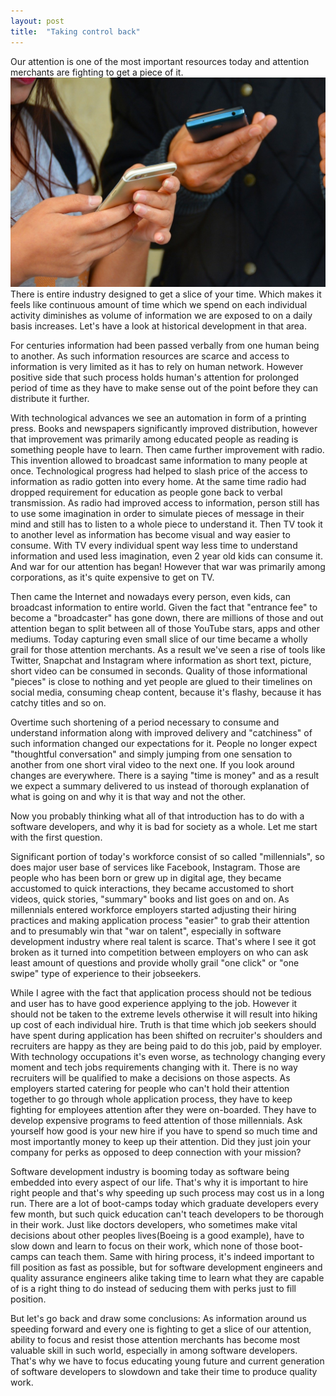 ```yaml
---
layout: post 
title:  "Taking control back"
---
```


Our attention is one of the most important resources today and attention merchants are fighting to get a piece of it. ![Computer image](/assets/texting-1490691_1280.jpg) There is entire industry designed to get a slice of your time. Which makes it feels like continuous amount of time which we spend on each individual activity diminishes as volume of information we are exposed to on a daily basis increases. Let's have a look at historical development in that area.
<!--more-->
For centuries information had been passed verbally from one human being to another. As such information resources are scarce and access to information is very limited as it has to rely on human network. However positive side that such process holds human's attention for prolonged period of time as they have to make sense out of the point before they can distribute it further.

With technological advances we see an automation in form of a printing press. Books and newspapers significantly improved distribution, however that improvement was primarily among educated people as reading is something people have to learn. Then came further improvement with radio. This invention allowed to broadcast same information to many people at once. Technological progress had helped to slash price of the access to information as radio gotten into every home. At the same time radio had dropped requirement for education as people gone back to verbal transmission. As radio had improved access to information, person still has to use some imagination in order to simulate pieces of message in their mind and still has to listen to a whole piece to understand it. Then TV took it to another level as information has become visual and way easier to consume. With TV every individual spent way less time to understand information and used less imagination, even 2 year old kids can consume it. And war for our attention has began! However that war was primarily among corporations, as it's quite expensive to get on TV. 

Then came the Internet and nowadays every person, even kids, can broadcast information to entire world. Given the fact that "entrance fee" to become a "broadcaster" has gone down, there are millions of those and out attention began to split between all of those YouTube stars, apps and other mediums. Today capturing even small slice of our time  became a wholly grail for those attention merchants.  As a result we've seen a rise of tools like Twitter, Snapchat and Instagram where information as short text, picture, short video can be consumed in seconds. Quality of those informational "pieces" is close to nothing and yet people are glued to their timelines on social media, consuming cheap content, because it's flashy, because it has catchy titles and so on. 

Overtime such shortening of a period necessary to consume and understand information along with improved delivery and "catchiness" of such information changed our expectations for it. People no longer expect "thoughtful conversation" and simply jumping from one sensation to another from one short viral video to the next one. If you look around changes are everywhere. There is a saying "time is money" and as a result we expect a summary delivered to us instead of thorough explanation of what is going on and why it is that way and not the other.

Now you probably thinking what all of that introduction has to do with a software developers, and why it is bad for society as a whole. Let me start with the first question.

Significant portion of today's workforce consist of so called "millennials", so does major user base of services like Facebook, Instagram. Those are people who has been born or grew up in digital age, they became accustomed to quick interactions, they became accustomed to short videos, quick stories, "summary" books and list goes on and on.
As millennials entered workforce employers started adjusting their hiring practices and making application process "easier" to grab their attention and to presumably win that "war on talent", especially in software development industry where real talent is scarce. That's where I see it got broken as it turned into competition between employers on who can ask least amount of questions and provide wholly grail "one click" or "one swipe" type of experience to their jobseekers.

While I agree with the fact that application process should not be tedious and user has to have good experience applying to the job. However it should not be taken to the extreme levels otherwise it will result into hiking up cost of each individual hire. Truth is that time which job seekers should have spent during application has been shifted on recruiter's shoulders and recruiters are happy as they are being paid to do this job, paid by employer. With technology occupations it's even worse, as technology changing every moment and tech jobs requirements changing with it. There is no way recruiters will be qualified to make a decisions on those aspects. As employers started catering for people who can't hold their attention together to go through whole application process, they have to keep fighting for employees attention after they were on-boarded. They have to develop expensive programs to feed attention of those millennials. Ask yourself how good is your new hire if you have to spend so much time and most importantly money to keep up their attention. Did they just join your company for perks as opposed to deep connection with your mission?

Software development industry is booming today as software being embedded into every aspect of our life. That's  why it is important to hire right people and that's why speeding up such process may cost us in a long run. There are a lot of boot-camps today which graduate developers every few month, but such quick education can't teach developers to be thorough in their work. Just like doctors developers, who sometimes make vital decisions about other peoples lives(Boeing is a good example), have to slow down and learn to focus on their work, which none of those boot-camps can teach them. Same with hiring process, it's  indeed important to fill position as fast as possible, but for software development engineers and quality assurance engineers alike taking time to learn what they are capable of is a right thing to do instead of seducing them with perks just to fill position.

But let's go back and draw some conclusions: As information around us speeding forward and every one is fighting to get a slice of our attention, ability to focus and resist those attention merchants has become most valuable skill in such world, especially in among software developers. That's why we have to focus educating young future and current generation of software developers to slowdown and take their time to produce quality work.
